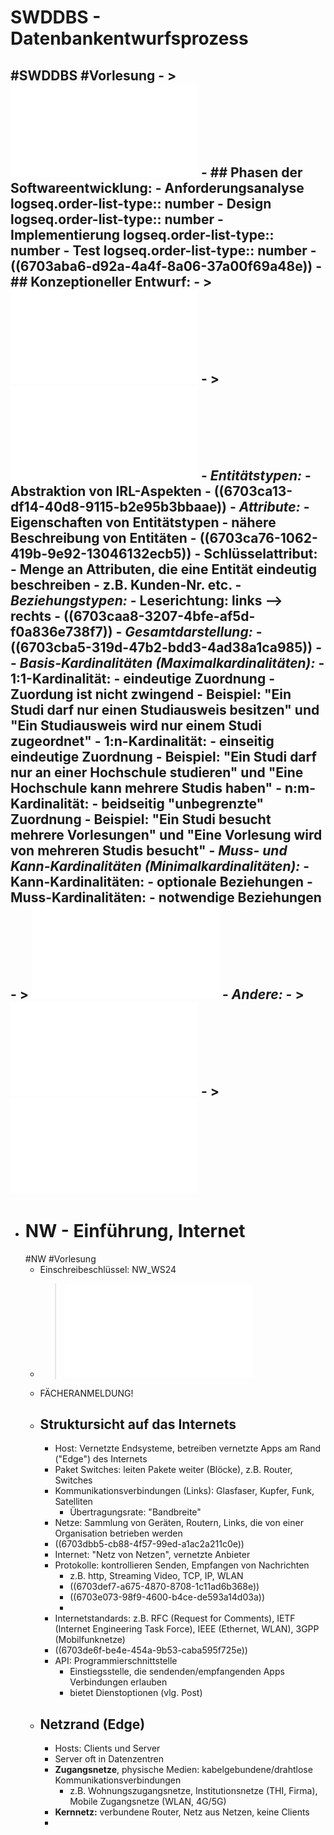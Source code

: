 # SWDDBS - Datenbankentwurfsprozess
#SWDDBS #Vorlesung
	- > ![Folien Einführung](../assets/01_Einführung_1727866132350_0.pdf)
	- ## **Phasen der Softwareentwicklung:**
		- Anforderungsanalyse
		  logseq.order-list-type:: number
		- Design
		  logseq.order-list-type:: number
		- Implementierung
		  logseq.order-list-type:: number
		- Test
		  logseq.order-list-type:: number
		- ((6703aba6-d92a-4a4f-8a06-37a00f69a48e))
	- ## **Konzeptioneller Entwurf:**
		- > ![Folien Entwurf](../assets/02_Konzeptuelle_Modellierung_1728294159140_0.pdf)
		- > ![Text ERM](../assets/Gruppenpuzzle_1728294761176_0.pdf)
		- *Entitätstypen:*
			- Abstraktion von IRL-Aspekten
			- ((6703ca13-df14-40d8-9115-b2e95b3bbaae))
		- *Attribute:*
			- Eigenschaften von Entitätstypen
			- nähere Beschreibung von Entitäten
			- ((6703ca76-1062-419b-9e92-13046132ecb5))
			- Schlüsselattribut:
				- Menge an Attributen, die eine Entität eindeutig beschreiben
				- z.B. Kunden-Nr. etc.
		- *Beziehungstypen:*
			- Leserichtung: links --> rechts
			- ((6703caa8-3207-4bfe-af5d-f0a836e738f7))
		- *Gesamtdarstellung:*
			- ((6703cba5-319d-47b2-bdd3-4ad38a1ca985))
			-
		- *Basis-Kardinalitäten (Maximalkardinalitäten):*
			- 1:1-Kardinalität:
				- eindeutige Zuordnung
				- Zuordung ist nicht zwingend
				- Beispiel: "Ein Studi darf nur einen Studiausweis besitzen" und "Ein Studiausweis wird nur einem Studi zugeordnet"
			- 1:n-Kardinalität:
				- einseitig eindeutige Zuordnung
				- Beispiel: "Ein Studi darf nur an einer Hochschule studieren" und "Eine Hochschule kann mehrere Studis haben"
			- n:m-Kardinalität:
				- beidseitig "unbegrenzte" Zuordnung
				- Beispiel: "Ein Studi besucht mehrere Vorlesungen" und "Eine Vorlesung wird von mehreren Studis besucht"
		- *Muss- und Kann-Kardinalitäten (Minimalkardinalitäten):*
			- Kann-Kardinalitäten:
				- optionale Beziehungen
			- Muss-Kardinalitäten:
				- notwendige Beziehungen
				- > ![Zeichung](../assets/Kardinalitaten_1728296556769_0.pdf)
		- *Andere:*
			- > ![Generalisierung und Spezialisierung von Emi](../assets/Emis_Dinge_1728297835587_0.pdf)
			- > ![Attribute von Lea](../assets/2024-10-07-FFI_SWDDBS-Gruppenpuzzle-Gruppe-3_1728300672564_0.pdf)
-
- # NW - Einführung, Internet
  #NW #Vorlesung
	- Einschreibeschlüssel: NW_WS24
	- > ![Folien Kapitel 1](../assets/FFI_NW_Kapitel1_1728302756374_0.pdf)
	- FÄCHERANMELDUNG!
	- ## Struktursicht auf das Internets
		- Host: Vernetzte Endsysteme, betreiben vernetzte Apps am Rand ("Edge") des Internets
		- Paket Switches: leiten Pakete weiter (Blöcke), z.B. Router, Switches
		- Kommunikationsverbindungen (Links): Glasfaser, Kupfer, Funk, Satelliten
			- Übertragungsrate: "Bandbreite"
		- Netze: Sammlung von Geräten, Routern, Links, die von einer Organisation betrieben werden
		- ((6703dbb5-cb88-4f57-99ed-a1ac2a211c0e))
		- Internet: "Netz von Netzen", vernetzte Anbieter
		- Protokolle: kontrollieren Senden, Empfangen von Nachrichten
			- z.B. http, Streaming Video, TCP, IP, WLAN
			- ((6703def7-a675-4870-8708-1c11ad6b368e))
			- ((6703e073-98f9-4600-b4ce-de593a14d03a))
			-
		- Internetstandards: z.B. RFC (Request for Comments), IETF (Internet Engineering Task Force), IEEE (Ethernet, WLAN), 3GPP (Mobilfunknetze)
		- ((6703de6f-be4e-454a-9b53-caba595f725e))
		- API: Programmierschnittstelle
			- Einstiegsstelle, die sendenden/empfangenden Apps Verbindungen erlauben
			- bietet Dienstoptionen (vlg. Post)
	- ## Netzrand (Edge)
		- Hosts: Clients und Server
		- Server oft in Datenzentren
		- **Zugangsnetze**, physische Medien: kabelgebundene/drahtlose Kommunikationsverbindungen
			- z.B. Wohnungszugangsnetze, Institutionsnetze (THI, Firma), Mobile Zugangsnetze (WLAN, 4G/5G)
		- **Kernnetz:** verbundene Router, Netz aus Netzen, keine Clients
		-